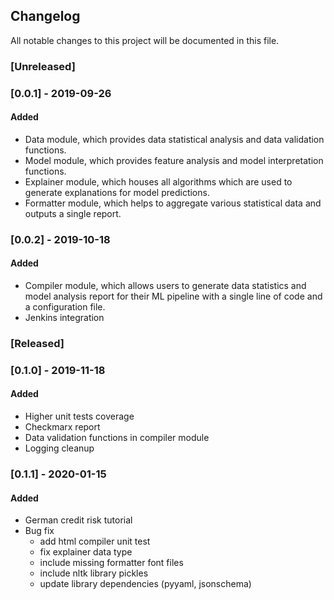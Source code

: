 Changelog
---------

All notable changes to this project will be documented in this file.

### [Unreleased]

### [0.0.1] - 2019-09-26
#### Added

- Data module, which provides data statistical analysis and data validation functions.
- Model module, which provides feature analysis and model interpretation functions.
- Explainer module, which houses all algorithms which are used to generate explanations for model predictions.
- Formatter module, which helps to aggregate various statistical data and outputs a single report.

### [0.0.2] - 2019-10-18
#### Added

- Compiler module, which allows users to generate data statistics and model analysis report for their ML pipeline
with a single line of code and a configuration file.
- Jenkins integration



### [Released]

### [0.1.0] - 2019-11-18
#### Added

- Higher unit tests coverage
- Checkmarx report
- Data validation functions in compiler module
- Logging cleanup

### [0.1.1] - 2020-01-15
#### Added

- German credit risk tutorial
- Bug fix
  - add html compiler unit test
  - fix explainer data type
  - include missing formatter font files
  - include nltk library pickles
  - update library dependencies (pyyaml, jsonschema)
